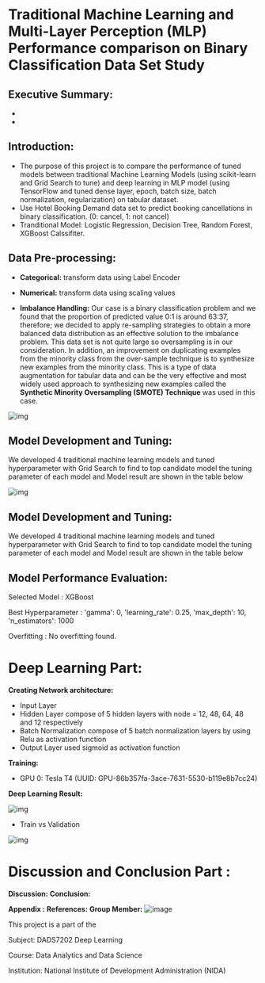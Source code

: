 # Traditional Machine Learning and Multi-Layer Perception (MLP) Performance comparison on Binary Classification Data Set Study

## Executive Summary:
-
-

## Introduction:
- The purpose of this project is to compare the performance of tuned models between traditional Machine Learning Models (using scikit-learn and Grid Search to tune) and deep learning in MLP model (using TensorFlow and tuned dense layer, epoch, batch size, batch normalization, regularization) on tabular dataset.
- Use Hotel Booking Demand data set to predict booking cancellations in binary classification. (0: cancel, 1: not cancel)
- Tranditional Model: Logistic Regression, Decision Tree, Random Forest, XGBoost Calssifiter.

## Data Pre-processing:
- **Categorical:** transform data using Label Encoder
- **Numerical:** transform data using scaling values 


- **Imbalance Handling:** Our case is a binary classification problem and we found that the proportion of predicted value 0:1 is around 63:37, therefore; we decided to apply re-sampling strategies to obtain a more balanced data distribution as an effective solution to the imbalance problem.
This data set is not quite large so oversampling is in our consideration.
In addition, an improvement on duplicating examples from the minority class from the over-sample technique is to synthesize new examples from the minority class. This is a type of data augmentation for tabular data and can be the very effective and most widely used approach to synthesizing new examples called the **Synthetic Minority Oversampling (SMOTE) Technique** was used in this case.

![img](https://user-images.githubusercontent.com/80414593/189488119-d97b049a-b100-4569-b82c-76d9fc345aed.png)


## Model Development and Tuning: 
We developed 4 traditional machine learning models and tuned hyperparameter with Grid Search to find to top candidate model the tuning parameter of each model and Model result are shown in the table below

![img](https://user-images.githubusercontent.com/113247700/189488234-69e9791f-4db0-4bdd-8eeb-df247e2318b0.jpg)


## Model Development and Tuning: 
We developed 4 traditional machine learning models and tuned hyperparameter with Grid Search to find to top candidate model the tuning parameter of each model and Model result are shown in the table below

## Model Performance Evaluation:
Selected Model : XGBoost

Best Hyperparameter : 'gamma': 0, 'learning_rate': 0.25, 'max_depth': 10, 'n_estimators': 1000 

Overfitting : No overfitting found.

# Deep Learning Part:
**Creating Network architecture:**
- Input Layer
- Hidden Layer compose of 5 hidden layers with node = 12, 48, 64, 48 and 12 respectively
- Batch Normalization compose of 5 batch normalization layers by using Relu as activation function 
- Output Layer used sigmoid as activation function

**Training:** 
- GPU 0: Tesla T4 (UUID: GPU-86b357fa-3ace-7631-5530-b119e8b7cc24)

**Deep Learning Result:**

![img](https://user-images.githubusercontent.com/80414593/189488489-d358c46f-a6eb-4af6-acf2-7736da8c5a29.png)

- Train vs Validation
 
![img](https://user-images.githubusercontent.com/80414593/189488530-95ba05fe-4575-4a57-bc71-81262c35d76a.png)


# Discussion and Conclusion Part :
**Discussion:**
**Conclusion:**

**Appendix :**
**References:**
**Group Member:**
![image](https://user-images.githubusercontent.com/80414593/189489261-fd989ca7-73e2-4a9a-b1f8-27d1acd636a4.png)

This project is a part of the 

Subject: DADS7202 Deep Learning

Course: Data Analytics and Data Science 

Institution: National Institute of Development Administration (NIDA)







